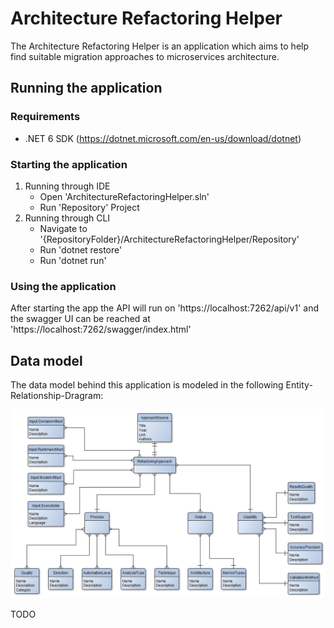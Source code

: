 # Architecture Refactoring Helper

The Architecture Refactoring Helper is an application which aims to help find suitable migration approaches to microservices architecture.

## Running the application

### Requirements

- .NET 6 SDK (https://dotnet.microsoft.com/en-us/download/dotnet)

### Starting the application

1. Running through IDE
    - Open 'ArchitectureRefactoringHelper.sln'
    - Run 'Repository' Project
2. Running through CLI
    - Navigate to '{RepositoryFolder}/ArchitectureRefactoringHelper/Repository'
    - Run 'dotnet restore'
    - Run 'dotnet run'

### Using the application

After starting the app the API will run on 'https://localhost:7262/api/v1' and the swagger UI can be reached at 'https://localhost:7262/swagger/index.html'

## Data model

The data model behind this application is modeled in the following Entity-Relationship-Dragram:

![Data model](Docs/data-model.png)

TODO
